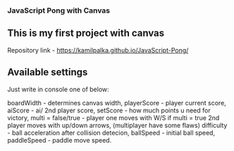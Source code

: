 ### JavaScript Pong with Canvas

## This is my first project with canvas

Repository link - https://kamilpalka.github.io/JavaScript-Pong/

## Available settings 
Just write in console one of below:

boardWidth - determines canvas width,
playerScore - player current score,
aiScore - ai/ 2nd player score,
setScore - how much points u need for victory,
multi = false/true - player one moves with W/S if multi = true 2nd player moves with up/down arrows, (multiplayer have some flaws)
difficulty - ball acceleration after collision detecion,
ballSpeed - initial ball speed,
paddleSpeed - paddle move speed.

